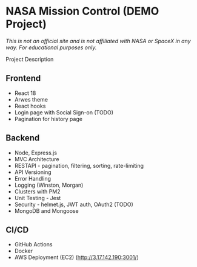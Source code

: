 # NASA Mission Control (DEMO Project)

*This is not an official site and is not affiliated with NASA or SpaceX in any way. For educational purposes only.*

Project Description

## Frontend
- React 18
- Arwes theme
- React hooks
- Login page with Social Sign-on (TODO)
- Pagination for history page

## Backend
- Node, Express.js
- MVC Architecture
- RESTAPI - pagination, filtering, sorting, rate-limiting
- API Versioning
- Error Handling
- Logging (Winston, Morgan)
- Clusters with PM2
- Unit Testing - Jest
- Security - helmet.js, JWT auth, OAuth2 (TODO)
- MongoDB and Mongoose

## CI/CD 
- GitHub Actions
- Docker
- AWS Deployment (EC2) (http://3.17.142.190:3001/)
